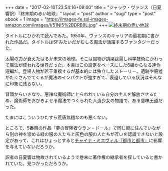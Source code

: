 +++
date = "2017-02-10T23:54:16+09:00"
title = "ジャック・ヴァンス（日夏響訳）『終末期の赤い地球』"
layout = "post"
author = "sugi"
type = "post"
ebook = 1
image = "https://images-fe.ssl-images-amazon.com/images/I/51NI5%2BDRB9L.jpg"
+++
<a href="http://www.amazon.co.jp/exec/obidos/ASIN/B00U3AJON6/chezsugi-22/ref=nosim/" name="amazletlink" target="_blank"><img src="https://images-fe.ssl-images-amazon.com/images/I/51NI5%2BDRB9L.jpg" alt="終末期の赤い地球" class="alignleft"  /></a>

タイトルにひかれて読んでみた。1950年、ヴァンスのキャリアの最初期に書かれた作品だ。タイトルはSFみたいだがむしろ魔法が活躍するファンタジーだった。

太陽の力が衰えたはるか未来の地球。そこは魔物が跳梁跋扈し科学技術にかわって魔法が使われる世界だった。本書はこの設定をベースにした6編からなる連作短編だ。登場人物が若干重複するが基本的には独立したストーリー。遺跡や廃墟がたくさんでてくるが魔法のインパクトが強すぎて、衰退している状況はそんなに印象に残らない。

冒頭からいきなり、悪辣な魔術師にとらわれている自分の主人を解放させるため、魔術師をおびきよせる魔法でつくられた人造少女の物語で、ある意味王道だった。

たまにはこういうひたすら荒唐無稽なのも悪くない。

ところで、5番目の作品『夢の冒険者ウラン・ドール』で同じ街に住んでいながら別の神を崇める緑の服の人たちと灰色の服の人たちが互いを認識できないと設定があって、これはひょっとすると[チャイナ・ミエヴィル『都市と都市』](/book/2957/)に影響を与えていないだろうか。

訳者の日夏響は物故されているようで巻末に著作権の継承者を探していると書かれていた。見つかっただろうか。



